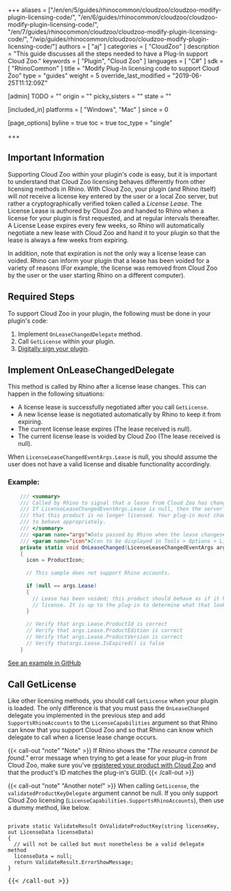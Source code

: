 +++
aliases = ["/en/en/5/guides/rhinocommon/cloudzoo/cloudzoo-modify-plugin-licensing-code/", "/en/6/guides/rhinocommon/cloudzoo/cloudzoo-modify-plugin-licensing-code/", "/en/7/guides/rhinocommon/cloudzoo/cloudzoo-modify-plugin-licensing-code/", "/wip/guides/rhinocommon/cloudzoo/cloudzoo-modify-plugin-licensing-code/"]
authors = [ "aj" ]
categories = [ "CloudZoo" ]
description = "This guide discusses all the steps needed to have a Plug-In support Cloud Zoo."
keywords = [ "Plugin", "Cloud Zoo" ]
languages = [ "C#" ]
sdk = [ "RhinoCommon" ]
title = "Modify Plug-In licensing code to support Cloud Zoo"
type = "guides"
weight = 5
override_last_modified = "2019-06-25T11:12:09Z"

[admin]
TODO = ""
origin = ""
picky_sisters = ""
state = ""

[included_in]
platforms = [ "Windows", "Mac" ]
since = 0

[page_options]
byline = true
toc = true
toc_type = "single"

+++


## Important Information

Supporting Cloud Zoo within your plugin's code is easy, but it is important to understand that Cloud Zoo licensing behaves differently from other licensing methods in Rhino. With Cloud Zoo, your plugin (and Rhino itself) will _not_ receive a license key entered by the user or a local Zoo server, but rather a cryptographically verified token called a _License Lease_. The License Lease is authored by Cloud Zoo and handed to Rhino when a license for your plugin is first requested, and at regular intervals thereafter. A License Lease expires every few weeks, so Rhino will automatically negotiate a new lease with Cloud Zoo and hand it to your plugin so that the lease is always a few weeks from expiring.

In addition, note that expiration is not the only way a license lease can voided. Rhino can inform your plugin that a lease has been voided for a variety of reasons (For example, the license was removed from Cloud Zoo by the user or the user starting Rhino on a different computer). 

## Required Steps

To support Cloud Zoo in your plugin, the following must be done in your plugin's code:

1. Implement `OnLeaseChangedDelegate` method.
2. Call `GetLicense` within your plugin.
3. [Digitally sign your plugin](/guides/rhinocommon/digitally-signing-plugins-for-zoo).


## Implement OnLeaseChangedDelegate

This method is called by Rhino after a license lease changes. This can happen in the following situations:
- A license lease is successfully negotiated after you call `GetLicense`.
- A new license lease is negotiated automatically by Rhino to keep it from expiring.
- The current license lease expires (The lease received is null).
- The current license lease is voided by Cloud Zoo (The lease received is null).

When `LicenseLeaseChangedEventArgs.Lease` is null, you should assume the user does not have a valid license and disable functionality accordingly.

### Example:

```c#
	/// <summary>
	/// Called by Rhino to signal that a lease from Cloud Zoo has changed. 
	/// If LicenseLeaseChangedEventArgs.Lease is null, then the server has signaled
	/// that this product is no longer licensed. Your plug-in must change behavior 
	/// to behave appropriately.
	/// </summary>
	/// <param name="args">Data passed by Rhino when the lease changes</param>
	/// <param name="icon">Icon to be displayed in Tools > Options > Licenses for this lease.</param>
	private static void OnLeaseChanged(LicenseLeaseChangedEventArgs args, out System.Drawing.Icon icon)
	{
	  icon = ProductIcon;
	
	  // This sample does not support Rhino accounts.
	
	  if (null == args.Lease)
	  {
	    // Lease has been voided; this product should behave as if it has no
	    // license. It is up to the plug-in to determine what that looks like.
	  }
	
	  // Verify that args.Lease.ProductId is correct
	  // Verify that args.Lease.ProductEdition is correct
	  // Verify that args.Lease.ProductVersion is correct
	  // Verify thatargs.Lease.IsExpired() is false
	}
```

[See an example in GitHub](https://github.com/mcneel/rhino-developer-samples/blob/e24bb79e8e3954952826111185db4ce7f96ecd65/rhinocommon/cs/SampleCsWithLicense/SampleCsWithLicensePlugIn.cs#L166)


## Call GetLicense

Like other licensing methods, you should call `GetLicense` when your plugin is loaded. The only difference is that you must pass the `OnLeaseChanged` delegate you implemented in the previous step and add `SupportsRhinoAccounts` to the `LicenseCapabilities` argument so that Rhino can know that you support Cloud Zoo and so that Rhino can know which delegate to call when a license lease change occurs.

{{< call-out "note" "Note" >}}
If Rhino shows the <em>"The resource cannot be found."</em> error message when trying to get a lease for your plug-in from Cloud Zoo, make sure you've <a href="/guides/rhinocommon/cloudzoo/cloudzoo-add-products/">registered your product with Cloud Zoo</a> and that the product's ID matches the plug-in's GUID.
{{< /call-out >}}

{{< call-out "note" "Another note!" >}}
When calling `GetLicense`, the `validatedProductKeyDelegate` argument cannot be null. If you only support Cloud Zoo licensing (`LicenseCapabilities.SupportsRhinoAccounts`), then use a dummy method, like below.
<pre><code>
private static ValidateResult OnValidateProductKey(string licenseKey, out LicenseData licenseData)
{
  // will not be called but must nonetheless be a valid delegate method
  licenseData = null;
  return ValidateResult.ErrorShowMessage;
}
</code><pre>
{{< /call-out >}}
